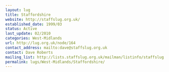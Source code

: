 ```yaml
---
layout: lug
title: Staffordshire
website: http://staffslug.org.uk/
established_date: 1999/03
status: Active
last_update: 02/2010
categories: West-Midlands
url: http://lug.org.uk/node/164
contact_address: mailto:dave@staffslug.org.uk
contact: Dave Roberts
mailing_list: http://lists.staffslug.org.uk/mailman/listinfo/staffslug
permalink: lugs/West-Midlands/Staffordshire/
---
```

